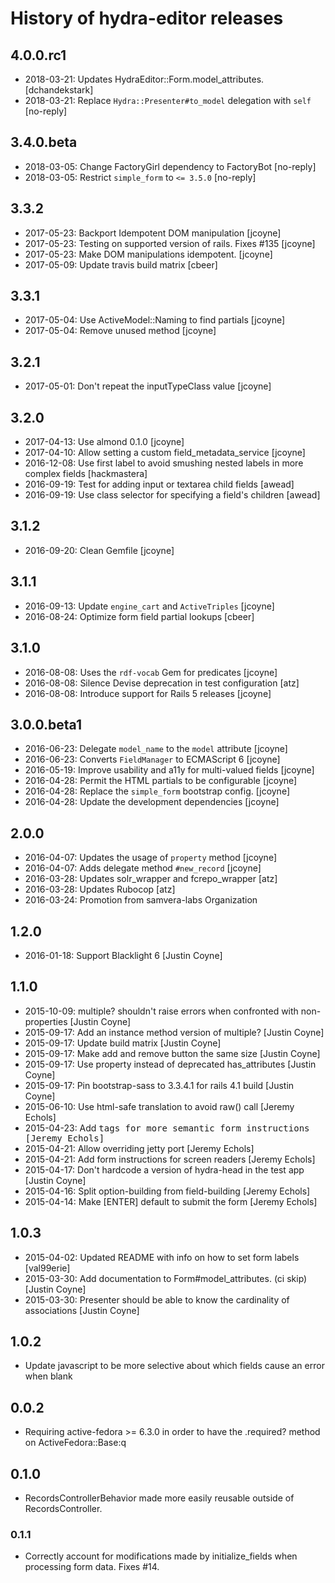 # History of hydra-editor releases

## 4.0.0.rc1
* 2018-03-21: Updates HydraEditor::Form.model_attributes. [dchandekstark]
* 2018-03-21: Replace `Hydra::Presenter#to_model` delegation with `self` [no-reply]

## 3.4.0.beta
* 2018-03-05: Change FactoryGirl dependency to FactoryBot [no-reply]
* 2018-03-05: Restrict `simple_form` to `<= 3.5.0` [no-reply]

## 3.3.2
* 2017-05-23: Backport Idempotent DOM manipulation [jcoyne]
* 2017-05-23: Testing on supported version of rails. Fixes #135 [jcoyne]
* 2017-05-23: Make DOM manipulations idempotent. [jcoyne]
* 2017-05-09: Update travis build matrix [cbeer]

## 3.3.1
* 2017-05-04: Use ActiveModel::Naming to find partials [jcoyne]
* 2017-05-04: Remove unused method [jcoyne]

## 3.2.1
* 2017-05-01: Don't repeat the inputTypeClass value [jcoyne]

## 3.2.0
* 2017-04-13: Use almond 0.1.0 [jcoyne]
* 2017-04-10: Allow setting a custom field_metadata_service [jcoyne]
* 2016-12-08: Use first label to avoid smushing nested labels in more complex fields [hackmastera]
* 2016-09-19: Test for adding input or textarea child fields [awead]
* 2016-09-19: Use class selector for specifying a field's children [awead]

## 3.1.2
* 2016-09-20: Clean Gemfile [jcoyne]

## 3.1.1
* 2016-09-13: Update `engine_cart` and `ActiveTriples` [jcoyne]
* 2016-08-24: Optimize form field partial lookups [cbeer]

## 3.1.0
* 2016-08-08: Uses the `rdf-vocab` Gem for predicates [jcoyne]
* 2016-08-08: Silence Devise deprecation in test configuration [atz]
* 2016-08-08: Introduce support for Rails 5 releases [jcoyne]

## 3.0.0.beta1
* 2016-06-23: Delegate `model_name` to the `model` attribute [jcoyne]
* 2016-06-23: Converts `FieldManager` to ECMAScript 6 [jcoyne]
* 2016-05-19: Improve usability and a11y for multi-valued fields [jcoyne]
* 2016-04-28: Permit the HTML partials to be configurable [jcoyne]
* 2016-04-28: Replace the `simple_form` bootstrap config. [jcoyne]
* 2016-04-28: Update the development dependencies [jcoyne]

## 2.0.0

* 2016-04-07: Updates the usage of `property` method [jcoyne]
* 2016-04-07: Adds delegate method `#new_record` [jcoyne]
* 2016-03-28: Updates solr_wrapper and fcrepo_wrapper [atz]
* 2016-03-28: Updates Rubocop [atz]
* 2016-03-24: Promotion from samvera-labs Organization

## 1.2.0
* 2016-01-18: Support Blacklight 6 [Justin Coyne]

## 1.1.0
* 2015-10-09: multiple? shouldn't raise errors when confronted with non-properties [Justin Coyne]
* 2015-09-17: Add an instance method version of multiple? [Justin Coyne]
* 2015-09-17: Update build matrix [Justin Coyne]
* 2015-09-17: Make add and remove button the same size [Justin Coyne]
* 2015-09-17: Use property instead of deprecated has_attributes [Justin Coyne]
* 2015-09-17: Pin bootstrap-sass to 3.3.4.1 for rails 4.1 build [Justin Coyne]
* 2015-06-10: Use html-safe translation to avoid raw() call [Jeremy Echols]
* 2015-04-23: Add <kbd> tags for more semantic form instructions [Jeremy Echols]
* 2015-04-21: Allow overriding jetty port [Jeremy Echols]
* 2015-04-21: Add form instructions for screen readers [Jeremy Echols]
* 2015-04-17: Don't hardcode a version of hydra-head in the test app [Justin Coyne]
* 2015-04-16: Split option-building from field-building [Jeremy Echols]
* 2015-04-14: Make [ENTER] default to submit the form [Jeremy Echols]

## 1.0.3
* 2015-04-02: Updated README with info on how to set form labels [val99erie]
* 2015-03-30: Add documentation to Form#model_attributes. (ci skip) [Justin Coyne]
* 2015-03-30: Presenter should be able to know the cardinality of associations [Justin Coyne]

## 1.0.2
* Update javascript to be more selective about which fields cause an error when blank

## 0.0.2
* Requiring active-fedora >= 6.3.0 in order to have the .required? method on ActiveFedora::Base:q

## 0.1.0
* RecordsControllerBehavior made more easily reusable outside of RecordsController.

### 0.1.1
* Correctly account for modifications made by initialize_fields when processing form data. Fixes #14.
